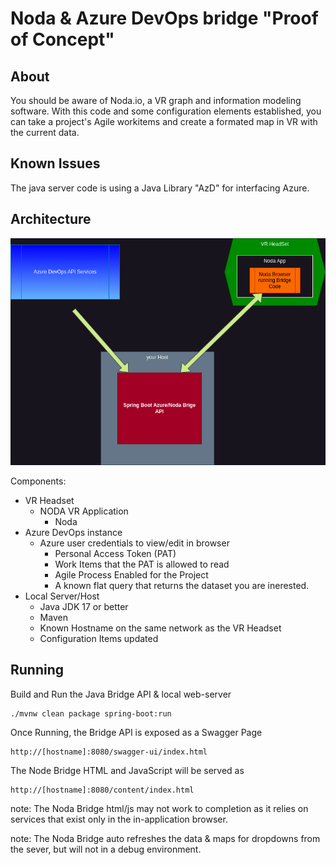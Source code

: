 # Noda & Azure DevOps bridge "Proof of Concept"

## About
You should be aware of Noda.io, a VR graph and information modeling software.  With this code and some configuration elements established, you can take a project's Agile workitems and create a formated map in VR with the current data.

## Known Issues
The java server code is using a Java Library "AzD" for interfacing Azure.

## Architecture

![NodaVR Logical Component Flow](documentation/block_architecture.png "NodaVR Logical Component Flow")

Components:
- VR Headset
  - NODA VR Application
    - Noda 
- Azure DevOps instance
  - Azure user credentials to view/edit in browser
      - Personal Access Token (PAT)
      - Work Items that the PAT is allowed to read
      - Agile Process Enabled for the Project
      - A known flat query that returns the dataset you are inerested.
- Local Server/Host
  - Java JDK 17 or better
  - Maven
  - Known Hostname on the same network as the VR Headset
  - Configuration Items updated
  
## Running

Build and Run the Java Bridge API & local web-server
```code
./mvnw clean package spring-boot:run
```

Once Running, the Bridge API is exposed as a Swagger Page
```code
http://[hostname]:8080/swagger-ui/index.html
```

The Node Bridge HTML and JavaScript will be served as
```code
http://[hostname]:8080/content/index.html
```

note:
The Noda Bridge html/js may not work to completion as it relies on services that exist only in the in-application browser.

note:
The Noda Bridge auto refreshes the data & maps for dropdowns from the sever, but will not in a debug environment.


